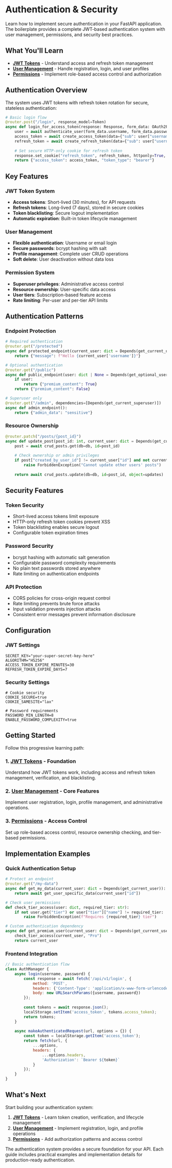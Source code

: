# Authentication & Security

Learn how to implement secure authentication in your FastAPI application. The boilerplate provides a complete JWT-based authentication system with user management, permissions, and security best practices.

## What You'll Learn

- **[JWT Tokens](jwt-tokens.md)** - Understand access and refresh token management
- **[User Management](user-management.md)** - Handle registration, login, and user profiles
- **[Permissions](permissions.md)** - Implement role-based access control and authorization

## Authentication Overview

The system uses JWT tokens with refresh token rotation for secure, stateless authentication:

```python
# Basic login flow
@router.post("/login", response_model=Token)
async def login_for_access_token(response: Response, form_data: OAuth2PasswordRequestForm):
    user = await authenticate_user(form_data.username, form_data.password, db)
    access_token = await create_access_token(data={"sub": user["username"]})
    refresh_token = await create_refresh_token(data={"sub": user["username"]})
    
    # Set secure HTTP-only cookie for refresh token
    response.set_cookie("refresh_token", refresh_token, httponly=True, secure=True)
    return {"access_token": access_token, "token_type": "bearer"}
```

## Key Features

### JWT Token System
- **Access tokens**: Short-lived (30 minutes), for API requests
- **Refresh tokens**: Long-lived (7 days), stored in secure cookies
- **Token blacklisting**: Secure logout implementation
- **Automatic expiration**: Built-in token lifecycle management

### User Management
- **Flexible authentication**: Username or email login
- **Secure passwords**: bcrypt hashing with salt
- **Profile management**: Complete user CRUD operations
- **Soft delete**: User deactivation without data loss

### Permission System
- **Superuser privileges**: Administrative access control
- **Resource ownership**: User-specific data access
- **User tiers**: Subscription-based feature access
- **Rate limiting**: Per-user and per-tier API limits

## Authentication Patterns

### Endpoint Protection

```python
# Required authentication
@router.get("/protected")
async def protected_endpoint(current_user: dict = Depends(get_current_user)):
    return {"message": f"Hello {current_user['username']}"}

# Optional authentication
@router.get("/public")
async def public_endpoint(user: dict | None = Depends(get_optional_user)):
    if user:
        return {"premium_content": True}
    return {"premium_content": False}

# Superuser only
@router.get("/admin", dependencies=[Depends(get_current_superuser)])
async def admin_endpoint():
    return {"admin_data": "sensitive"}
```

### Resource Ownership

```python
@router.patch("/posts/{post_id}")
async def update_post(post_id: int, current_user: dict = Depends(get_current_user)):
    post = await crud_posts.get(db=db, id=post_id)
    
    # Check ownership or admin privileges
    if post["created_by_user_id"] != current_user["id"] and not current_user["is_superuser"]:
        raise ForbiddenException("Cannot update other users' posts")
    
    return await crud_posts.update(db=db, id=post_id, object=updates)
```

## Security Features

### Token Security
- Short-lived access tokens limit exposure
- HTTP-only refresh token cookies prevent XSS
- Token blacklisting enables secure logout
- Configurable token expiration times

### Password Security
- bcrypt hashing with automatic salt generation
- Configurable password complexity requirements
- No plain text passwords stored anywhere
- Rate limiting on authentication endpoints

### API Protection
- CORS policies for cross-origin request control
- Rate limiting prevents brute force attacks
- Input validation prevents injection attacks
- Consistent error messages prevent information disclosure

## Configuration

### JWT Settings
```env
SECRET_KEY="your-super-secret-key-here"
ALGORITHM="HS256"
ACCESS_TOKEN_EXPIRE_MINUTES=30
REFRESH_TOKEN_EXPIRE_DAYS=7
```

### Security Settings
```env
# Cookie security
COOKIE_SECURE=true
COOKIE_SAMESITE="lax"

# Password requirements
PASSWORD_MIN_LENGTH=8
ENABLE_PASSWORD_COMPLEXITY=true
```

## Getting Started

Follow this progressive learning path:

### 1. **[JWT Tokens](jwt-tokens.md)** - Foundation
Understand how JWT tokens work, including access and refresh token management, verification, and blacklisting.

### 2. **[User Management](user-management.md)** - Core Features
Implement user registration, login, profile management, and administrative operations.

### 3. **[Permissions](permissions.md)** - Access Control
Set up role-based access control, resource ownership checking, and tier-based permissions.

## Implementation Examples

### Quick Authentication Setup

```python
# Protect an endpoint
@router.get("/my-data")
async def get_my_data(current_user: dict = Depends(get_current_user)):
    return await get_user_specific_data(current_user["id"])

# Check user permissions
def check_tier_access(user: dict, required_tier: str):
    if not user.get("tier") or user["tier"]["name"] != required_tier:
        raise ForbiddenException(f"Requires {required_tier} tier")

# Custom authentication dependency
async def get_premium_user(current_user: dict = Depends(get_current_user)):
    check_tier_access(current_user, "Pro")
    return current_user
```

### Frontend Integration

```javascript
// Basic authentication flow
class AuthManager {
    async login(username, password) {
        const response = await fetch('/api/v1/login', {
            method: 'POST',
            headers: {'Content-Type': 'application/x-www-form-urlencoded'},
            body: new URLSearchParams({username, password})
        });
        
        const tokens = await response.json();
        localStorage.setItem('access_token', tokens.access_token);
        return tokens;
    }
    
    async makeAuthenticatedRequest(url, options = {}) {
        const token = localStorage.getItem('access_token');
        return fetch(url, {
            ...options,
            headers: {
                ...options.headers,
                'Authorization': `Bearer ${token}`
            }
        });
    }
}
```

## What's Next

Start building your authentication system:

1. **[JWT Tokens](jwt-tokens.md)** - Learn token creation, verification, and lifecycle management
2. **[User Management](user-management.md)** - Implement registration, login, and profile operations  
3. **[Permissions](permissions.md)** - Add authorization patterns and access control

The authentication system provides a secure foundation for your API. Each guide includes practical examples and implementation details for production-ready authentication. 